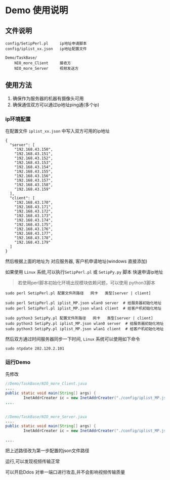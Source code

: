 ﻿# Demo 使用说明 
 
## 文件说明 
 
```$xslt 
config/SetipPerl.pl     ip地址申请脚本 
config/iplist_xx.json   ip地址配置文件 
 
Demo/TaskBase/ 
    NIO_more_Client     接收方 
    NIO_more_Server     视频发送方 
``` 
 
## 使用方法 
 
1. 确保作为服务器的机器有摄像头可用 
2. 确保通信双方可以通过ip地址ping通(多个ip) 
 
### ip环境配置 
 
在配置文件 `iplist_xx.json` 中写入双方可用的ip地址 
 
```$xslt 
{ 
  "server": [ 
    "192.168.43.150", 
    "192.168.43.151", 
    "192.168.43.152", 
    "192.168.43.153", 
    "192.168.43.154", 
    "192.168.43.155", 
    "192.168.43.156", 
    "192.168.43.157", 
    "192.168.43.158", 
    "192.168.43.159" 
  ], 
  "client": [ 
    "192.168.43.170", 
    "192.168.43.171", 
    "192.168.43.172", 
    "192.168.43.173", 
    "192.168.43.174", 
    "192.168.43.175", 
    "192.168.43.176", 
    "192.168.43.177", 
    "192.168.43.178", 
    "192.168.43.179" 
  ] 
} 
``` 
 
然后根据上面的地址为 对应服务器, 客户机申请地址(windows 直接添加) 
 
如果使用 `Linux` 系统,可以执行`SetipPerl.pl` 或 `SetipPy.py` 脚本 快速申请ip地址 

> 若使用perl脚本初始化环境出现模块依赖问题，可以使用 python3脚本
 
```$xslt 
sudo perl SetipPerl.pl 配置文件所路径   网卡   类型[server | client] 
 
sudo perl SetipPerl.pl iplist_MP.json wlan0 server  # 给服务器初始化地址 
sudo perl SetipPerl.pl iplist_MP.json wlan1 client  # 给客户机初始化地址 

sudo python3 SetipPy.pl 配置文件所路径   网卡   类型[server | client] 
sudo python3 SetipPy.pl iplist_MP.json wlan0 server  # 给服务器初始化地址 
sudo python3 SetipPy.pl iplist_MP.json wlan1 client  # 给客户机初始化地址 
``` 
 
然后双方通过时间服务器同步一下时间, `Linux` 系统可以使用如下命令 
 
```$xslt 
sudo ntpdate 202.120.2.101 
``` 
 
### 运行Demo 
 
先修改  
 
```java 
//Demo/TaskBase/NIO_more_Client.java 
.... 
public static void main(String[] args) { 
        InetAddrCreater ic = new InetAddrCreater("./config/iplist_MP.json"); 
.... 
 
 
//Demo/TaskBase/NIO_more_Server.java 
.... 
public static void main(String[] args) { 
        InetAddrCreater ic = new InetAddrCreater("./config/iplist_MP.json"); 
 
.... 
``` 
 
把上述路径改为第一步配置的json文件路径 
 
运行,可以发现视频传输正常 
 
可以开启Ddos 对单一端口进行攻击,并不会影响视频传输质量
